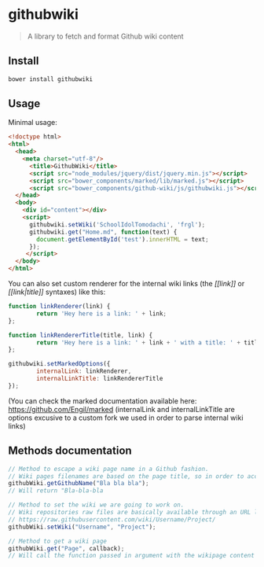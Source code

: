 # githubwiki

> A library to fetch and format Github wiki content

## Install

``` bash
bower install githubwiki
```

## Usage

Minimal usage:

```html
<!doctype html>
<html>
  <head>
    <meta charset="utf-8"/>
      <title>GithubWiki</title>
      <script src="node_modules/jquery/dist/jquery.min.js"></script>
      <script src="bower_components/marked/lib/marked.js"></script>
      <script src="bower_components/github-wiki/js/githubwiki.js"></script>
  </head>
  <body>
    <div id="content"></div>
    <script>
      githubwiki.setWiki('SchoolIdolTomodachi', 'frgl');
      githubwiki.get("Home.md", function(text) {
        document.getElementById('test').innerHTML = text;
      });
     </script>
  </body>
</html>
```

You can also set custom renderer for the internal wiki links (the *[[link]]* or *[[link|title]]* syntaxes) like this:

```js
function linkRenderer(link) {
        return 'Hey here is a link: ' + link;
};

function linkRendererTitle(title, link) {
        return 'Hey here is a link: ' + link + ' with a title: ' + title;
};

githubwiki.setMarkedOptions({
        internalLink: linkRenderer,
        internalLinkTitle: linkRendererTitle
});
```
(You can check the marked documentation available here: https://github.com/Engil/marked (internalLink and internalLinkTitle are options excusive to a custom fork we used in order to parse internal wiki links)

## Methods documentation

```js
// Method to escape a wiki page name in a Github fashion.
// Wiki pages filenames are based on the page title, so in order to access them we need to do a little bit of escaping.
githubWiki.getGithubName("Bla bla bla");
// Will return "Bla-bla-bla

// Method to set the wiki we are going to work on.
// Wiki repositories raw files are basically available through an URL like this
// https://raw.githubusercontent.com/wiki/Username/Project/
githubWiki.setWiki("Username", "Project");

// Method to get a wiki page
githubWiki.get("Page", callback);
// Will call the function passed in argument with the wikipage content already parsed by marked.
